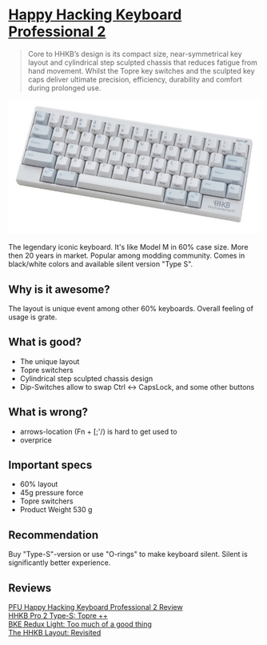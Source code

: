 # [Happy Hacking Keyboard Professional 2](https://www.hhkeyboard.com/)

> Core to HHKB’s design is its compact size, near-symmetrical key layout and cylindrical step sculpted chassis that reduces fatigue from hand movement. Whilst the Topre key switches and the sculpted key caps deliver ultimate precision, efficiency, durability and comfort during prolonged use.

![img](hhkb2.jpg?style=centerme)

The legendary iconic keyboard. It's like Model M in 60% case size. More then 20 years in market. Popular among modding community. Comes in black/white colors and available silent version "Type S".

## Why is it awesome?
The layout is unique event among other 60% keyboards. Overall feeling of usage is grate.

## What is good?
* The unique layout
* Topre switchers
* Cylindrical step sculpted chassis design
* Dip-Switches allow to swap Ctrl <-> CapsLock, and some other buttons

## What is wrong?
* arrows-location (Fn + [;'/) is hard to get used to
* overprice

## Important specs
* 60% layout
* 45g pressure force
* Topre switchers
* Product Weight 530 g

## Recommendation
Buy "Type-S"-version or use "O-rings" to make keyboard silent. Silent is significantly better experience.

## Reviews
[PFU Happy Hacking Keyboard Professional 2 Review](https://youtu.be/amFw45AyQb4) \
[HHKB Pro 2 Type-S: Topre ++](https://youtu.be/SiTQfAU0Kms) \
[BKE Redux Light: Too much of a good thing](https://youtu.be/9KkQ-TN8gY4) \
[The HHKB Layout: Revisited](https://youtu.be/-SzDsVA1Kpo)
